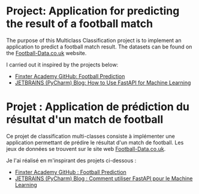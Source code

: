 # Project: Application for predicting the result of a football match

The purpose of this Multiclass Classification project is to implement an application to predict a football match result.
The datasets can be found on the [Football-Data.co.uk](https://www.football-data.co.uk/) website.

I carried out it inspired by the projects below:
- [Finxter Academy GitHub: Football Prediction](https://github.com/finxter/Football_Prediction/)
- [JETBRAINS (PyCharm) Blog: How to Use FastAPI for Machine Learning](https://blog.jetbrains.com/pycharm/2024/09/how-to-use-fastapi-for-machine-learning/#develop-ml-fastapi-applications-with-pycharm/)



# Projet : Application de prédiction du résultat d'un match de football

Ce projet de classification multi-classes consiste à implémenter une application permettant de prédire le résultat d'un match de football.
Les jeux de données se trouvent sur le site web [Football-Data.co.uk](https://www.football-data.co.uk/).

Je l'ai réalisé en m'inspirant des projets ci-dessous :
- [Finxter Academy GitHub : Football Prediction](https://github.com/finxter/Football_Prediction/)
- [JETBRAINS (PyCharm) Blog : Comment utiliser FastAPI pour le Machine Learning](https://blog.jetbrains.com/pycharm/2024/09/how-to-use-fastapi-for-machine-learning/#develop-ml-fastapi-applications-with-pycharm/)
